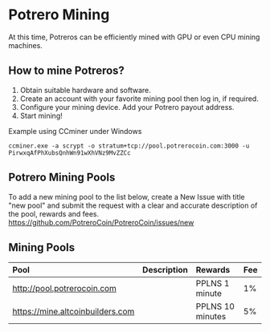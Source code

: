 # Potrero Mining

At this time, Potreros can be efficiently mined with GPU or even CPU mining machines.

## How to mine Potreros?

1. Obtain suitable hardware and software.
2. Create an account with your favorite mining pool then log in, if required.
3. Configure your mining device. Add your Potrero payout address.
4. Start mining!

Example using CCminer under Windows

`
ccminer.exe -a scrypt -o stratum+tcp://pool.potrerocoin.com:3000 -u PirwxqAfPhXubsQnhWn91wXhVNz9MvZZCc
`

## Potrero Mining Pools
To add a new mining pool to the list below, create a New Issue with title "new pool" and submit the request with a clear and accurate description of the pool, rewards and fees.
https://github.com/PotreroCoin/PotreroCoin/issues/new

## Mining Pools

| Pool                 | Description | Rewards | Fee |
| :------------------- | :---------- | :------ | :-- |
| http://pool.potrerocoin.com |             | PPLNS 1 minute   | 1% |
|https://mine.altcoinbuilders.com |         | PPLNS 10 minutes | 5% |
